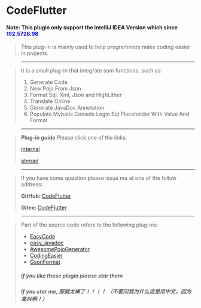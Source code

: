 # CodeFlutter

#### Note: This plugin only support the IntelliJ IDEA Version which since <font color="blue">192.5728.98</font>

> This plug-in is mainly used to help programmers make coding easier in projects.

> ------

> It is a small plug-in that integrate som functions, such as:
>
> 1. Generate Code
> 2. New Pojo From Json
> 3. Format Sql, Xml, Json and HighLither
> 4. Translate Online
> 5. Generate JavaDoc Annotation
> 6. Populate Mybatis Console Login Sql Placeholder With Value And Format

> ------

> **Plug-in guide** Please click one of the links:
>
> [Internal](https://gitee.com/gingjingdm/CodeFlutter/blob/master/CodeFlutter%E6%95%99%E7%A8%8B/%E6%8F%92%E4%BB%B6%E8%AF%B4%E6%98%8E.md)
> 
> [abroad](https://github.com/GingJing/CodeFlutter/blob/master/CodeFlutter%E6%95%99%E7%A8%8B/%E6%8F%92%E4%BB%B6%E8%AF%B4%E6%98%8E.md)

>---

> If you have some question please issue me at one of the follow address: 
>
>  <strong>GitHub: </strong>[CodeFlutter](https://github.com/GingJing/CodeFlutter) 
>
>  <strong>Gitee: </strong>[CodeFlutter](https://gitee.com/gingjingdm/CodeFlutter)

> ------

> Part of the source code refers to the following plug-ins:
>
> - <a href="https://github.com/makejavas/EasyCode">EasyCode</a>
> - <a href="https://github.com/starcwang/easy_javadoc">easy_javadoc</a>
> - <a href="https://github.com/jineshfrancs/AwesomePojoGenerator">AwesomePojoGenerator</a>
> - <a href="https://gitee.com/Chave-Z/CodingEasier">CodingEasier</a>
> - <a href="https://github.com.cnpmjs.org/zzz40500/">GsonFormat</a>
>
> ##### If you like those plugin please star them
>
> ##### If you star me, 那就太棒了！！！！ （不要问我为什么这里用中文，因为高兴啊！）